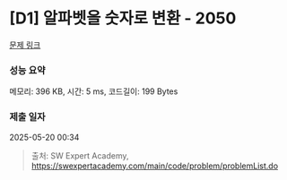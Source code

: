# [D1] 알파벳을 숫자로 변환 - 2050 

[문제 링크](https://swexpertacademy.com/main/code/problem/problemDetail.do?contestProbId=AV5QLGxKAzQDFAUq) 

### 성능 요약

메모리: 396 KB, 시간: 5 ms, 코드길이: 199 Bytes

### 제출 일자

2025-05-20 00:34



> 출처: SW Expert Academy, https://swexpertacademy.com/main/code/problem/problemList.do